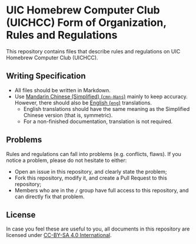# UIC Homebrew Computer Club (UICHCC) Form of Organization, Rules and Regulations

This repository contains files that describe rules and regulations on UIC Homebrew Computer Club (UICHCC).

## Writing Specification

- All files should be written in Markdown.
- Use [Mandarin Chinese (Simplified) (`cmn-Hans`)](https://en.wikipedia.org/wiki/ISO_639:cmn) mainly to keep accuracy. However, there should also be [English (`eng`)](https://en.wikipedia.org/wiki/ISO_639:cmn) translations.
  - English translations should have the same meaning as the Simplified Chinese version (that is, symmetric).
  - For a non-finished documentation, translation is not required.

## Problems

Rules and regulations can fall into problems (e.g. conflicts, flaws). If you notice a problem, please do not hesitate to either:

- Open an issue in this repository, and clearly state the problem;
- Fork this repository, modify it, and create a Pull Request to this repository;
- Members who are in the `/` group have full access to this repository, and can directly fix that problem.

## License

In case you feel these are useful to you, all documents in this repository are licensed under [CC-BY-SA 4.0 International](https://creativecommons.org/licenses/by-sa/4.0/).
